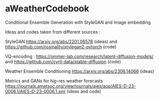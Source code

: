 # aWeatherCodebook
Conditional Ensemble Generation with StyleGAN and Image embedding

Ideas and codes taken from different sources :

StyleGAN https://arxiv.org/abs/2201.06578 (ideas) and https://github.com/rosinality/stylegan2-pytorch (code)

VQ-encoding : https://ommer-lab.com/research/latent-diffusion-models/ and https://github.com/cyril-data/stable-diffusion (code)

Weather Ensemble Conditioning https://arxiv.org/abs/2306.14066 (ideas)

Metrics and GANs for hig-res weather forecasts https://journals.ametsoc.org/view/journals/aies/aop/AIES-D-23-0006.1/AIES-D-23-0006.1.xml (ideas and code)
